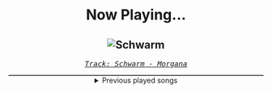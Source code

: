 <div align="center"> 
<h1>Now Playing...</h1>

![Schwarm](https://i.scdn.co/image/ab67616d00001e0264a9eeb9f466b886c986c908)
--
_<samp><a href="https://open.spotify.com/track/3KiANrzozsktALYFjS3SnN">Track: Schwarm - Morgana</a></samp>_

<div style="border: 1px #4B5054 solid"></div>
<details>
  <summary>
    Previous played songs
  </summary>
  <table>
    <thead>
      <tr>
        <th>
          Artist
        </th>
        <th>
          Song
        </th>
        <th>
          Link
        </th>
      </tr>
    </thead>
    <tbody>
      <tr><td>Morgana</td><td>Schwarm</td><td><a href="https://open.spotify.com/track/3KiANrzozsktALYFjS3SnN">https://open.spotify.com/track/3KiANrzozsktALYFjS3SnN</a></td></tr><tr><td>Morgana</td><td>Schwarm</td><td><a href="https://open.spotify.com/track/3KiANrzozsktALYFjS3SnN">https://open.spotify.com/track/3KiANrzozsktALYFjS3SnN</a></td></tr><tr><td>The Browning</td><td>Blue (Da Ba Dee)</td><td><a href="https://open.spotify.com/track/0A1spWEYSPEa21qq4QZYKL">https://open.spotify.com/track/0A1spWEYSPEa21qq4QZYKL</a></td></tr><tr><td>The Browning</td><td>Blue (Da Ba Dee)</td><td><a href="https://open.spotify.com/track/0A1spWEYSPEa21qq4QZYKL">https://open.spotify.com/track/0A1spWEYSPEa21qq4QZYKL</a></td></tr><tr><td>The Browning</td><td>Blue (Da Ba Dee)</td><td><a href="https://open.spotify.com/track/0A1spWEYSPEa21qq4QZYKL">https://open.spotify.com/track/0A1spWEYSPEa21qq4QZYKL</a></td></tr><tr><td>The Browning</td><td>Blue (Da Ba Dee)</td><td><a href="https://open.spotify.com/track/0A1spWEYSPEa21qq4QZYKL">https://open.spotify.com/track/0A1spWEYSPEa21qq4QZYKL</a></td></tr><tr><td>The Browning</td><td>Blue (Da Ba Dee)</td><td><a href="https://open.spotify.com/track/0A1spWEYSPEa21qq4QZYKL">https://open.spotify.com/track/0A1spWEYSPEa21qq4QZYKL</a></td></tr><tr><td>The Browning</td><td>Blue (Da Ba Dee)</td><td><a href="https://open.spotify.com/track/0A1spWEYSPEa21qq4QZYKL">https://open.spotify.com/track/0A1spWEYSPEa21qq4QZYKL</a></td></tr><tr><td>The Browning</td><td>Blue (Da Ba Dee)</td><td><a href="https://open.spotify.com/track/0A1spWEYSPEa21qq4QZYKL">https://open.spotify.com/track/0A1spWEYSPEa21qq4QZYKL</a></td></tr><tr><td>Citizen Soldier</td><td>Letdown</td><td><a href="https://open.spotify.com/track/0z2qshmpbEY0JZJVJC4Ro1">https://open.spotify.com/track/0z2qshmpbEY0JZJVJC4Ro1</a></td></tr><tr><td>As I Lay Dying</td><td>Whitewashed Tomb</td><td><a href="https://open.spotify.com/track/31aJesL95OXcx8u9gGfH0p">https://open.spotify.com/track/31aJesL95OXcx8u9gGfH0p</a></td></tr><tr><td>Until I Wake</td><td>Hole Hearted</td><td><a href="https://open.spotify.com/track/5wgP09LbduRVT7RyUwtRT6">https://open.spotify.com/track/5wgP09LbduRVT7RyUwtRT6</a></td></tr><tr><td>Epica</td><td>The Ghost in Me - Danse Macabre -</td><td><a href="https://open.spotify.com/track/6BDXJ0h8oeM6ECoK7OvP1d">https://open.spotify.com/track/6BDXJ0h8oeM6ECoK7OvP1d</a></td></tr><tr><td>Archers</td><td>Perfect Strangers</td><td><a href="https://open.spotify.com/track/1UUIQlzikG5RI9J93lNjCS">https://open.spotify.com/track/1UUIQlzikG5RI9J93lNjCS</a></td></tr><tr><td>Citizen Soldier</td><td>Good Old Days</td><td><a href="https://open.spotify.com/track/3tlDll1D1iaRZVyGwoLZL7">https://open.spotify.com/track/3tlDll1D1iaRZVyGwoLZL7</a></td></tr><tr><td>Linkin Park</td><td>Over Each Other</td><td><a href="https://open.spotify.com/track/3k4gjmYNJugQRlh2aounZ9">https://open.spotify.com/track/3k4gjmYNJugQRlh2aounZ9</a></td></tr><tr><td>Linkin Park</td><td>Casualty</td><td><a href="https://open.spotify.com/track/7BkzAHnNW7WfrT4NcLaUDx">https://open.spotify.com/track/7BkzAHnNW7WfrT4NcLaUDx</a></td></tr><tr><td>Until I Wake</td><td>Renovate</td><td><a href="https://open.spotify.com/track/5wCpmU4lZceLE3LKSNVvr3">https://open.spotify.com/track/5wCpmU4lZceLE3LKSNVvr3</a></td></tr><tr><td>Killswitch Engage</td><td>Forever Aligned</td><td><a href="https://open.spotify.com/track/4Aw6jQX2IEsVBEUbuFEygx">https://open.spotify.com/track/4Aw6jQX2IEsVBEUbuFEygx</a></td></tr><tr><td>The Raven Age</td><td>The Guillotine</td><td><a href="https://open.spotify.com/track/3kaQcJ815YOOUH2hk9EWul">https://open.spotify.com/track/3kaQcJ815YOOUH2hk9EWul</a></td></tr>
    </tbody>
  </table>
</details>

</div>
